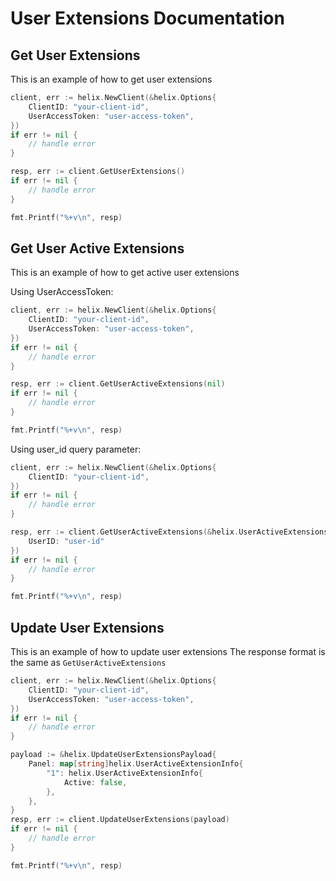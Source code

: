# User Extensions Documentation

## Get User Extensions

This is an example of how to get user extensions

```go
client, err := helix.NewClient(&helix.Options{
    ClientID: "your-client-id",
    UserAccessToken: "user-access-token",
})
if err != nil {
    // handle error
}

resp, err := client.GetUserExtensions()
if err != nil {
    // handle error
}

fmt.Printf("%+v\n", resp)
```

## Get User Active Extensions

This is an example of how to get active user extensions

Using UserAccessToken:

```go
client, err := helix.NewClient(&helix.Options{
    ClientID: "your-client-id",
    UserAccessToken: "user-access-token",
})
if err != nil {
    // handle error
}

resp, err := client.GetUserActiveExtensions(nil)
if err != nil {
    // handle error
}

fmt.Printf("%+v\n", resp)
```

Using user_id query parameter:

```go
client, err := helix.NewClient(&helix.Options{
    ClientID: "your-client-id",
})
if err != nil {
    // handle error
}

resp, err := client.GetUserActiveExtensions(&helix.UserActiveExtensionsParams{
    UserID: "user-id"
})
if err != nil {
    // handle error
}

fmt.Printf("%+v\n", resp)
```

## Update User Extensions

This is an example of how to update user extensions
The response format is the same as `GetUserActiveExtensions`

```go
client, err := helix.NewClient(&helix.Options{
    ClientID: "your-client-id",
    UserAccessToken: "user-access-token",
})
if err != nil {
    // handle error
}

payload := &helix.UpdateUserExtensionsPayload{
    Panel: map[string]helix.UserActiveExtensionInfo{
        "1": helix.UserActiveExtensionInfo{
            Active: false,
        },
    },
}
resp, err := client.UpdateUserExtensions(payload)
if err != nil {
    // handle error
}

fmt.Printf("%+v\n", resp)
```
